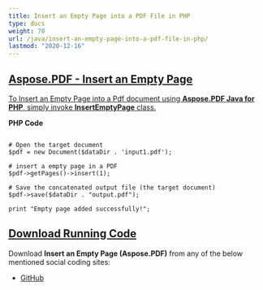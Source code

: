 ```yaml
---
title: Insert an Empty Page into a PDF File in PHP
type: docs
weight: 70
url: /java/insert-an-empty-page-into-a-pdf-file-in-php/
lastmod: "2020-12-16"
---
```


## <ins>**Aspose.PDF - Insert an Empty Page**
<ins>To Insert an Empty Page into a Pdf document using **Aspose.PDF Java for PHP**, simply invoke **InsertEmptyPage** class.

**PHP Code**
```

# Open the target document
$pdf = new Document($dataDir . 'input1.pdf');

# insert a empty page in a PDF
$pdf->getPages()->insert(1);

# Save the concatenated output file (the target document)
$pdf->save($dataDir . "output.pdf");

print "Empty page added successfully!";

```

## <ins>**Download Running Code**
Download **Insert an Empty Page (Aspose.PDF)** from any of the below mentioned social coding sites:

- [GitHub](https://github.com/aspose-pdf/Aspose.PDF-for-Java/blob/master/Plugins/Aspose_Pdf_Java_for_PHP/src/Aspose/Pdf/WorkingWithPages/InsertEmptyPage.php)
